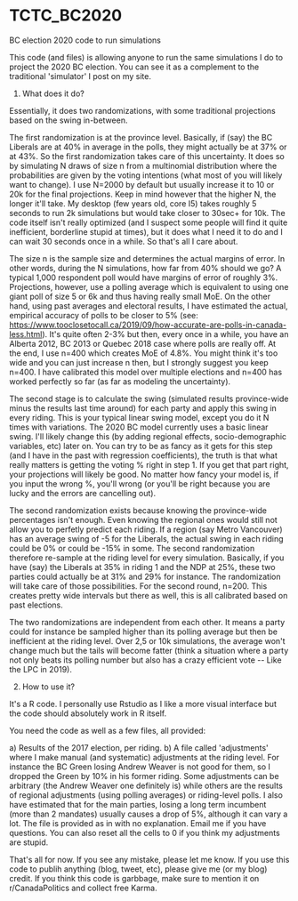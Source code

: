 # TCTC_BC2020
BC election 2020 code to run simulations

This code (and files) is allowing anyone to run the same simulations I do to project the 2020 BC election. You can see it as a complement to the traditional 'simulator' I post on my site.

1. What does it do?

Essentially, it does two randomizations, with some traditional projections based on the swing in-between.

The first randomization is at the province level. Basically, if (say) the BC Liberals are at 40% in average in the polls, they might actually be at 37% or at 43%. So the first randomization takes care of this uncertainty. It does so by simulating N draws of size n from a multinomial distribution where the probabilities are given by the voting intentions (what most of you will likely want to change). I use N=2000 by default but usually increase it to 10 or 20k for the final projections. Keep in mind however that the higher N, the longer it'll take. My desktop (few years old, core I5) takes roughly 5 seconds to run 2k simulations but would take closer to 30sec+ for 10k. The code itself isn't really optimized (and I suspect some people will find it quite inefficient, borderline stupid at times), but it does what I need it to do and I can wait 30 seconds once in a while. So that's all I care about.

The size n is the sample size and determines the actual margins of error. In other words, during the N simulations, how far from 40% should we go? A typical 1,000 respondent poll would have margins of error of roughly 3%. Projections, however, use a polling average which is equivalent to using one giant poll of size 5 or 6k and thus having really small MoE. On the other hand, using past averages and electoral results, I have estimated the actual, empirical accuracy of polls to be closer to 5% (see: https://www.tooclosetocall.ca/2019/09/how-accurate-are-polls-in-canada-less.html). It's quite often 2-3% but then, every once in a while, you have an Alberta 2012, BC 2013 or Quebec 2018 case where polls are really off. At the end, I use n=400 which creates MoE of 4.8%. You might think it's too wide and you can just increase n then, but I strongly suggest you keep n=400. I have calibrated this model over multiple elections and n=400 has worked perfectly so far (as far as modeling the uncertainty).

The second stage is to calculate the swing (simulated results province-wide minus the results last time around) for each party and apply this swing in every riding. This is your typical linear swing model, except you do it N times with variations. The 2020 BC model currently uses a basic linear swing. I'll likely change this (by adding regional effects, socio-demographic variables, etc) later on. You can try to be as fancy as it gets for this step (and I have in the past with regression coefficients), the truth is that what really matters is getting the voting % right in step 1. If you get that part right, your projections will likely be good. No matter how fancy your model is, if you input the wrong %, you'll wrong (or you'll be right because you are lucky and the errors are cancelling out).

The second randomization exists because knowing the province-wide percentages isn't enough. Even knowing the regional ones would still not allow you to perfetly predict each riding. If a region (say Metro Vancouver) has an average swing of -5 for the Liberals, the actual swing in each riding could be 0% or could be -15% in some. The second randomization therefore re-sample at the riding level for every simulation. Basically, if you have (say) the Liberals at 35% in riding 1 and the NDP at 25%, these two parties could actually be at 31% and 29% for instance. The randomization will take care of those possibilities. For the second round, n=200. This creates pretty wide intervals but there as well, this is all calibrated based on past elections.

The two randomizations are independent from each other. It means a party could for instance be sampled higher than its polling average but then be inefficient at the riding level. Over 2,5 or 10k simulations, the average won't change much but the tails will become fatter (think a situation where a party not only beats its polling number but also has a crazy efficient vote -- Like the LPC in 2019).


2. How to use it?

It's a R code. I personally use Rstudio as I like a more visual interface but the code should absolutely work in R itself.

You need the code as well as a few files, all provided:

a) Results of the 2017 election, per riding.
b) A file called 'adjustments' where I make manual (and systematic) adjustments at the riding level. For instance the BC Green losing Andrew Weaver is not good for them, so I dropped the Green by 10% in his former riding. Some adjustments can be arbitrary (the Andrew Weaver one definitely is) while others are the results of regional adjustments (using polling averages) or riding-level polls. I also have estimated that for the main parties, losing a long term incumbent (more than 2 mandates) usually causes a drop of 5%, although it can vary a lot. The file is provided as in with no explanation. Email me if you have questions. You can also reset all the cells to 0 if you think my adjustments are stupid.

That's all for now. If you see any mistake, please let me know. If you use this code to publih anything (blog, tweet, etc), please give me (or my blog) credit. If you think this code is garbbage, make sure to mention it on r/CanadaPolitics and collect free Karma.

